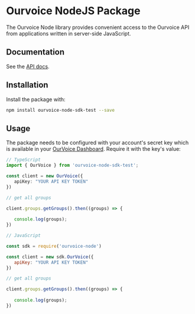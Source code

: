# Ourvoice NodeJS Package 

The Ourvoice Node library provides convenient access to the Ourvoice API from
applications written in server-side JavaScript.

## Documentation

See the [API docs](https://api-docs.getourvoice.com/).

## Installation

Install the package with:

``` bash
npm install ourvoice-node-sdk-test --save
```

## Usage

The package needs to be configured with your account's secret key which is available in your [OurVoice Dashboard](https://app.getourvoice.com/developers/settings). Require it with the key's value:

``` ts
// TypeScript
import { OurVoice } from 'ourvoice-node-sdk-test';

const client = new OurVoice({
   apiKey: "YOUR API KEY TOKEN"
})

// get all groups

client.groups.getGroups().then((groups) => {
    
   console.log(groups);
})

```
``` js
// JavaScript

const sdk = require('ourvoice-node')

const client = new sdk.OurVoice({
   apiKey: "YOUR API KEY TOKEN"
})

// get all groups

client.groups.getGroups().then((groups) => {
    
   console.log(groups);
})

```
